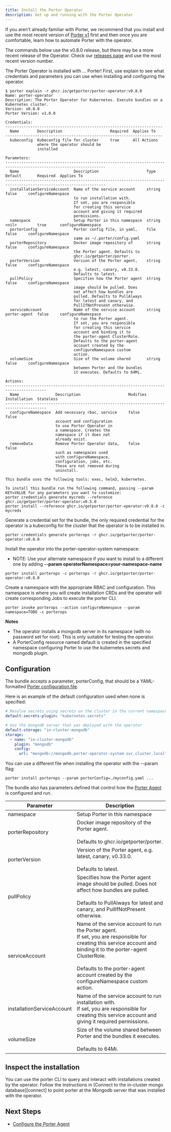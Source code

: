 ```yaml
---
title: Install the Porter Operator
description: Get up and running with the Porter Operator
---
```


If you aren't already familiar with Porter, we recommend that you install and use the most recent version of [Porter v1][install-porter] first and then once you are comfortable, learn how to automate Porter with the operator.

The commands below use the v0.8.0 release, but there may be a more recent release of the Operator.
Check our [releases page](https://github.com/getporter/operator/releases) and use the most recent version number.

The Porter Operator is installed with ... Porter!
First, use explain to see what credentials and parameters you can use when installing and configuring the operator.

```
$ porter explain -r ghcr.io/getporter/porter-operator:v0.8.0
Name: porter-operator
Description: The Porter Operator for Kubernetes. Execute bundles on a Kubernetes cluster.
Version: v0.8.0
Porter Version: v1.0.0

Credentials:
---------------------------------------------------------------------
  Name        Description                     Required  Applies To
---------------------------------------------------------------------
  kubeconfig  Kubeconfig file for cluster     true      All Actions
              where the operator should be
              installed

Parameters:
------------------------------------------------------------------------------------------------------------------
  Name                        Description                     Type    Default       Required  Applies To
------------------------------------------------------------------------------------------------------------------
  installationServiceAccount  Name of the service account     string                false     configureNamespace
                              to run installation with.
                              If set, you are responsible
                              for creating this service
                              account and giving it required
                              permissions.
  namespace                   Setup Porter in this namespace  string  <nil>         true      configureNamespace
  porterConfig                Porter config file, in yaml,    file                  false     configureNamespace
                              same as ~/.porter/config.yaml
  porterRepository            Docker image repository of      string                false     configureNamespace
                              the Porter agent. Defaults to
                              ghcr.io/getporter/porter.
  porterVersion               Version of the Porter agent,    string                false     configureNamespace
                              e.g. latest, canary, v0.33.0.
                              Defaults to latest.
  pullPolicy                  Specifies how the Porter agent  string                false     configureNamespace
                              image should be pulled. Does
                              not affect how bundles are
                              pulled. Defaults to PullAlways
                              for latest and canary, and
                              PullIfNotPresent otherwise.
  serviceAccount              Name of the service account     string  porter-agent  false     configureNamespace
                              to run the Porter agent.
                              If set, you are responsible
                              for creating this service
                              account and binding it to
                              the porter-agent ClusterRole.
                              Defaults to the porter-agent
                              account created by the
                              configureNamespace custom
                              action.
  volumeSize                  Size of the volume shared       string                false     configureNamespace
                              between Porter and the bundles
                              it executes. Defaults to 64Mi.

Actions:
----------------------------------------------------------------------------------------
  Name                Description                     Modifies Installation  Stateless
----------------------------------------------------------------------------------------
  configureNamespace  Add necessary rbac, service     false                  false
                      account and configuration
                      to use Porter Operator in
                      a namespace. Creates the
                      namespace if it does not
                      already exist.
  removeData          Remove Porter Operator data,    false                  false
                      such as namespaces used
                      with configureNamespace,
                      configuration, jobs, etc.
                      These are not removed during
                      uninstall.

This bundle uses the following tools: exec, helm3, kubernetes.

To install this bundle run the following command, passing --param KEY=VALUE for any parameters you want to customize:
porter credentials generate mycreds --reference ghcr.io/getporter/porter-operator:v0.5.0
porter install --reference ghcr.io/getporter/porter-operator:v0.8.0 -c mycreds
```

Generate a credential set for the bundle, the only required credential for the operator is a kubeconfig for the cluster that the operator is to be installed in.
```
porter credentials generate porterops -r ghcr.io/getporter/porter-operator:v0.8.0
```

Install the operator into the porter-operator-system namespace:
* NOTE: Use your alternate namespace if you want to install to a different one by adding **--param operatorNamespace=your-namespace-name**
```
porter install porterops -c porterops -r ghcr.io/getporter/porter-operator:v0.8.0
```

Create a namespace with the appropriate RBAC and configuration. This namespace is where you will create installation CRDs and the operator will create corresponding Jobs to execute the porter CLI.

```
porter invoke porterops --action configureNamespace --param namespace=TODO -c porterops
```

**Notes**
* The operator installs a mongodb server in its namespace (with no password set for root). This is only
  suitable for testing the operator.
* A PorterConfig resource named default is created in the specified namespace configuring Porter to use
  the kubernetes.secrets and mongodb plugin.

## Configuration

The bundle accepts a parameter, porterConfig, that should be a YAML-formatted [Porter configuration file](/configuration/).

Here is an example of the default configuration used when none is specified:

```yaml
# Resolve secrets using secrets on the cluster in the current namespace.
default-secrets-plugin: "kubernetes.secrets"

# Use the mongodb server that was deployed with the operator
default-storage: "in-cluster-mongodb"
storage:
  - name: "in-cluster-mongodb"
    plugin: "mongodb"
    config:
      url: "mongodb://mongodb.porter-operator-system.svc.cluster.local"
```

You can use a different file when installing the operator with the \--param flag:

```
porter install porterops --param porterConfig=./myconfig.yaml ...
```

The bundle also has parameters defined that control how the [Porter Agent] is configured and run.

| Parameter  | Description  |
|---|---|
| namespace  | Setup Porter in this namespace  |
| porterRepository  | Docker image repository of the Porter agent.<br/><br/>Defaults to ghcr.io/getporter/porter.  |
| porterVersion  | Version of the Porter agent, e.g. latest, canary, v0.33.0.<br/><br/>Defaults to latest.  |
| pullPolicy  | Specifies how the Porter agent image should be pulled. Does not affect how bundles are pulled.<br/><br/>Defaults to PullAlways for latest and canary, and PullIfNotPresent otherwise.  |
| serviceAccount  | Name of the service account to run the Porter agent.<br/>If set, you are responsible for creating this service account and binding it to the porter-agent ClusterRole.<br/><br/>Defaults to the porter-agent account created by the configureNamespace custom action.  |
| installationServiceAccount  | Name of the service account to run installation with.<br/>If set, you are responsible for creating this service account and giving it required permissions.  |
| volumeSize  | Size of the volume shared between Porter and the bundles it executes.<br/><br/>Defaults to 64Mi.  |


## Inspect the installation

You can use the porter CLI to query and interact with installations created by the operator.
Follow the instructions in [Connect to the in-cluster mongo database][connect] to point porter at the Mongodb server that was installed with the operator.

## Next Steps

* [Configure the Porter Agent](/operator/administrators/configure-porter-agent.md)

[install-porter]: https://github.com/getporter/porter/releases?q=v1.0.0&expanded=true
[Porter Agent]: /operator/glossary/#porter-agent


